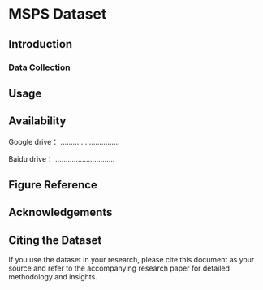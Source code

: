 # MSPS Dataset

## Introduction

### Data Collection

## Usage


## Availability


Google drive：
.............................

Baidu drive：
.............................
## Figure Reference


## Acknowledgements

## Citing the Dataset

If you use the dataset in your research, please cite this document as your source and refer to the accompanying research paper for detailed methodology and insights.


